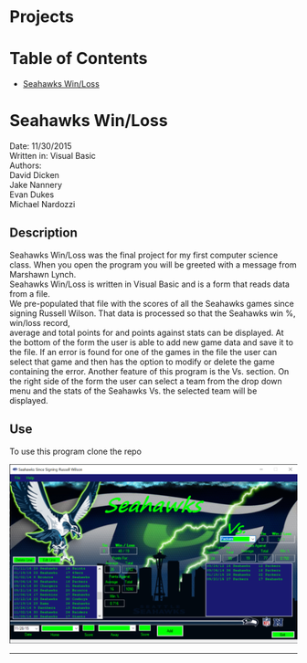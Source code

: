 # Projects

# Table of Contents
* [Seahawks Win/Loss](#Seahawks-Win/Loss)

# Seahawks Win/Loss
Date: 11/30/2015  
Written in: Visual Basic  
Authors:   
David Dicken  
Jake Nannery  
Evan Dukes  
Michael Nardozzi  

## Description
Seahawks Win/Loss was the final project for my first computer science class. When you open the program you will be greeted with a message from Marshawn Lynch.  
Seahawks Win/Loss is written in Visual Basic and is a form that reads data from a file.  
We pre-populated that file with the scores of all the Seahawks games since signing Russell Wilson. That data is processed so that the Seahawks win %, win/loss record,  
average and total points for and points against stats can be displayed.
At the bottom of the form the user is able to add new game data and save it to the file. If an error is found for one of the games in the file the user can select that game and then has the option to modify or delete the game containing the error.
Another feature of this program is the Vs. section. On the right side of the form the user can select a team from the drop down menu and the stats of the Seahawks Vs. the selected team will be displayed.

## Use
To use this program clone the repo 


 ![](/Assets/SeahawksWinLoss.PNG)  
 ____________
 
